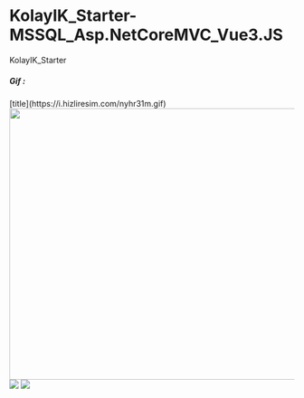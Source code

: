 # KolayIK_Starter-MSSQL_Asp.NetCoreMVC_Vue3.JS
KolayIK_Starter

<h5>Gif : <link rel="stylesheet" href=">https://i.hizliresim.com/nyhr31m.gif">  </h5>
[title](https://i.hizliresim.com/nyhr31m.gif)

<img src="https://i.hizliresim.com/nyhr31m.gif" width="1280" height="480" />

<img src="https://i.imgur.com/LoeXk4k.png" />

<img src="https://i.imgur.com/NMWdI0r.png"  />
